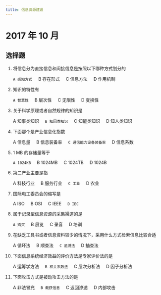 ```yaml
---
title: 信息资源建设
---
```


# 2017 年 10 月

## 选择题

1. 将信息分为直接信息和间接信息是按照以下哪种方式划分的

   `A 感知方式` &nbsp;&nbsp;&nbsp; B 存在形式 &nbsp;&nbsp;&nbsp; C 信息方法 &nbsp;&nbsp;&nbsp; D 作用机制

2. 知识的特性有

   `A 智慧性` &nbsp;&nbsp;&nbsp; B 层次性 &nbsp;&nbsp;&nbsp; C 无限性 &nbsp;&nbsp;&nbsp; D 变换性

3. 关于科学原理或者自然规律的知识是

   A 知事类知识 &nbsp;&nbsp;&nbsp; `B 知因类知识` &nbsp;&nbsp;&nbsp; C 知能类知识 &nbsp;&nbsp;&nbsp; D 知人类知识

4. 下面那个是产业信息化指数

   A 信息量 &nbsp;&nbsp;&nbsp; B 信息装备率 &nbsp;&nbsp;&nbsp; `C 通信能力设备装备率` &nbsp;&nbsp;&nbsp; D 信息系数

5. 1 MB 的存储量等于

   `A 1024KB` &nbsp;&nbsp;&nbsp; B 1024MB &nbsp;&nbsp;&nbsp; C 1024TB &nbsp;&nbsp;&nbsp; D 1024B

6. 第二产业主要是指

   A 科技行业 &nbsp;&nbsp;&nbsp; B 服务行业 &nbsp;&nbsp;&nbsp; `C 工业` &nbsp;&nbsp;&nbsp; D 农业

7. 国际电工委员会的缩写是

   A ISO &nbsp;&nbsp;&nbsp; B OSI &nbsp;&nbsp;&nbsp; C IEEE &nbsp;&nbsp;&nbsp; `D IEC`

8. 属于记录型信息资源的采集渠道的是

   `A 购买` &nbsp;&nbsp;&nbsp; B 展览 &nbsp;&nbsp;&nbsp; C 录音 &nbsp;&nbsp;&nbsp; D 培训

9. 在缺乏工具书或者信息资料较少的情况下，采用什么方式检索信息比较合适

   A 循环法 &nbsp;&nbsp;&nbsp; B 顺查法 &nbsp;&nbsp;&nbsp; `C 追溯法` &nbsp;&nbsp;&nbsp; D 抽查法

10. 下面信息系统经济效益的评价方法是专家评价法的是

    A 运筹学方法 &nbsp;&nbsp;&nbsp; `B 相关系数法` &nbsp;&nbsp;&nbsp; C 层次分析法 &nbsp;&nbsp;&nbsp; D 因子分析法

11. 下面攻击方式是被动攻击方法的是

    A 非法冒充 &nbsp;&nbsp;&nbsp; `B 截获信息` &nbsp;&nbsp;&nbsp; C 返回渗透 &nbsp;&nbsp;&nbsp; D 内部攻击
